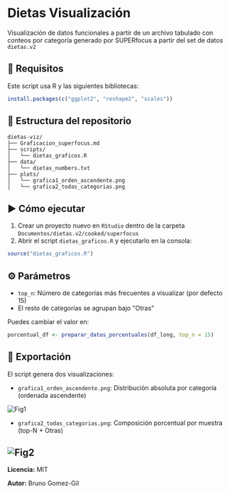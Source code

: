 # Dietas Visualización

Visualización de datos funcionales a partir de un archivo tabulado con conteos por categoría generado por SUPERfocus a partir del set de datos `dietas.v2`

## 🧪 Requisitos

Este script usa R y las siguientes bibliotecas:

```r
install.packages(c("ggplot2", "reshape2", "scales"))
```

## 📂 Estructura del repositorio

```
dietas-viz/
├── Graficacion_superfocus.md
├── scripts/
│   └── dietas_graficos.R
├── data/
│   └── dietas_numbers.txt
├── plots/
│   └── grafica1_orden_ascendente.png
│   └── grafica2_todas_categorias.png
```

## ▶️ Cómo ejecutar

1. Crear un proyecto nuevo en `RStudio` dentro de la carpeta `Documentos/dietas.v2/cooked/superfocus`
2. Abrir el script `dietas_graficos.R` y ejecutarlo en la consola:

```r
source("dietas_graficos.R")
```

## ⚙️ Parámetros

- `top_n`: Número de categorías más frecuentes a visualizar (por defecto 15)
- El resto de categorías se agrupan bajo "Otras"

Puedes cambiar el valor en:
```r
porcentual_df <- preparar_datos_porcentuales(df_long, top_n = 15)
```

## 💾 Exportación

El script genera dos visualizaciones:
- `grafica1_orden_ascendente.png`: Distribución absoluta por categoría (ordenada ascendente)

![Fig1](plots/fig_funciones.png)

- `grafica2_todas_categorias.png`: Composición porcentual por muestra (top-N + Otras)

![Fig2](plots/fig_xmuestra.png)
---

**Licencia:** MIT

**Autor:** Bruno Gomez-Gil
